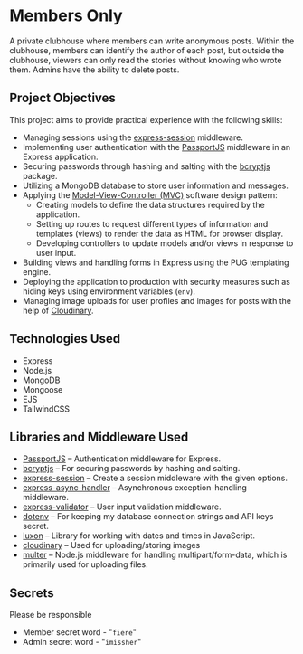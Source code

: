 # Members Only

A private clubhouse where members can write anonymous posts. Within the clubhouse, members can identify the author of each post, but outside the clubhouse, viewers can only read the stories without knowing who wrote them. Admins have the ability to delete posts.

## Project Objectives

This project aims to provide practical experience with the following skills:

- Managing sessions using the [express-session](https://www.npmjs.com/package/express-session) middleware.
- Implementing user authentication with the [PassportJS](https://www.passportjs.org/) middleware in an Express application.
- Securing passwords through hashing and salting with the [bcryptjs](https://www.npmjs.com/package/bcryptjs) package.
- Utilizing a MongoDB database to store user information and messages.
- Applying the [Model-View-Controller (MVC)](https://developer.mozilla.org/en-US/docs/Glossary/MVC) software design pattern:
  - Creating models to define the data structures required by the application.
  - Setting up routes to request different types of information and templates (views) to render the data as HTML for browser display.
  - Developing controllers to update models and/or views in response to user input.
- Building views and handling forms in Express using the PUG templating engine.
- Deploying the application to production with security measures such as hiding keys using environment variables (`env`).
- Managing image uploads for user profiles and images for posts with the help of [Cloudinary](https://cloudinary.com/).

## Technologies Used

- Express
- Node.js
- MongoDB
- Mongoose
- EJS
- TailwindCSS

## Libraries and Middleware Used

- [PassportJS](https://www.passportjs.org/) – Authentication middleware for Express.
- [bcryptjs](https://www.npmjs.com/package/bcryptjs) – For securing passwords by hashing and salting.
- [express-session](https://www.npmjs.com/package/express-session) – Create a session middleware with the given options.
- [express-async-handler](https://www.npmjs.com/package/express-async-handler) – Asynchronous exception-handling middleware.
- [express-validator](https://www.npmjs.com/package/express-validator) – User input validation middleware.
- [dotenv](https://www.npmjs.com/package/dotenv) – For keeping my database connection strings and API keys secret.
- [luxon](https://www.npmjs.com/package/luxon) – Library for working with dates and times in JavaScript.
- [cloudinary](https://cloudinary.com/) – Used for uploading/storing images
- [multer](https://www.npmjs.com/package/multer) – Node.js middleware for handling multipart/form-data, which is primarily used for uploading files.

## Secrets

Please be responsible

- Member secret word - "`fiere`"
- Admin secret word - "`imissher`"
